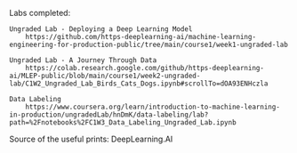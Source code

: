 Labs completed:

	Ungraded Lab - Deploying a Deep Learning Model
		https://github.com/https-deeplearning-ai/machine-learning-engineering-for-production-public/tree/main/course1/week1-ungraded-lab

	Ungraded Lab - A Journey Through Data
		https://colab.research.google.com/github/https-deeplearning-ai/MLEP-public/blob/main/course1/week2-ungraded-lab/C1W2_Ungraded_Lab_Birds_Cats_Dogs.ipynb#scrollTo=dOA93ENHczla
		
	Data Labeling
		https://www.coursera.org/learn/introduction-to-machine-learning-in-production/ungradedLab/hnDmK/data-labeling/lab?path=%2Fnotebooks%2FC1W3_Data_Labeling_Ungraded_Lab.ipynb


Source of the useful prints: DeepLearning.AI
